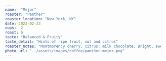 ```yaml
---
name:  "Mejor"
roaster: "Panther"
roaster_location: "New York, NY"
date: 2023-02-23
cups:  2
roast: 6
taste: "Balanced & Fruity"
taste_detail: "Hints of ripe fruit, nut and citrus"
roaster_notes: "Montmorency cherry, citrus, milk chocolate. Bright, sweet and silky"
photo_url: "../assets/images/coffee/panther-mejor.png"
---
```

